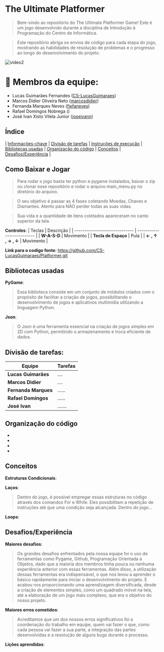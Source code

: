 # The Ultimate Platformer

> Bem-vindo ao repositório do The Ultimate Platformer Game! Este é um jogo desenvolvido durante a disciplina de Introdução à Programação do Centro de Informática.

> Este repositório abriga os envios de código para cada etapa do jogo, mostrando as habilidades de resolução de problemas e o progresso ao longo do desenvolvimento do projeto.

![video2](https://github.com/joseivann/jogo/assets/84510651/f25b0bfd-8eb3-467d-a4eb-6ca39b0a111d)

# 👥 Membros da equipe:
   * Lucas Guimarães Fernandes </lgf> ([CS-LucasGuimaraes](https://github.com/CS-LucasGuimaraes))
   * Marcos Didier Oliveira Neto </mdon> ([marcosdidier](https://github.com/marcosdidier)) 
   * Fernanda Marques Neves </fmn> ([fiefaneves](https://github.com/fiefaneves))
   * Rafael Domingos Nobrega </rdn> ([]())
   * José Ivan Xisto Vilela Junior </jixvj> ([joseivann](https://github.com/joseivann))

## Índice

| [Informações-chave](#-Membros-da-equipe)
| [Divisão de tarefas](#-Divisão-de-tarefas)
| [Instruções de execução](#-Como-Baixar-e-Jogar)
| [Bibliotecas usadas](#-Bibliotecas-usadas)
| [Organização do código](#-Organização-do-código)
| [Conceitos](#-Conceitos)
| [Desafios/Experiência](#-Desafios/Experiência) |

## Como Baixar e Jogar

> Para rodar o jogo basta ter python e pygame instalados, baixar o zip ou clonar esse repositório e rodar o arquivo main_menu.py no diretório do arquivo.

> O seu objetivo é passar as 4 fases coletando Moedas, Chaves e Diamantes. Atento para NÃO perder todas as suas vidas.

> Sua vida e a quantidade de itens coletados apareceram no canto superior da tela.

**Controles**:
  |            Teclas              |          Descrição           |
  | ------------------------------ | -------------------------- |
  | **W-A-S-D** | Movimento |
  | **Tecla de Espaço** | Pula |
  | **&#8592; , &#8593; , &#8594; , &#8595;** | Movimento |

**Link para o codigo fonte**: https://github.com/CS-LucasGuimaraes/Platformer.git

## Bibliotecas usadas

 **PyGame**:
> Essa biblioteca consiste em um conjunto de módulos criados com o propósito de facilitar a criação de jogos, possibilitando o desenvolvimento de jogos e aplicativos multimídia utilizando a linguagem Python.
   
 **Json**:
> O Json é uma ferramenta essencial na criação de jogos simples em 2D com Python, permitindo o armazenamento e troca eficiente de dados.

## Divisão de tarefas:

|            Equipe              |          Tarefas           |
| ------------------------------ | -------------------------- |
| **Lucas Guimarães** | .... |
| **Marcos Didier** | .... |
| **Fernanda Marques** | ...... |
| **Rafael Domingos** | ...... |
| **José Ivan** | ....... |

## Organização do código

-
-
-
-

## Conceitos

 **Estruturas Condicionais**:

  **Laços**:
> Dentro do jogo, é possível empregar essas estruturas no código através dos comandos For e While. Eles possibilitam a repetição de instruções até que uma condição seja alcançada. Dentro do jogo...

 **Loops**:

## Desafios/Experiência

 **Maiores desafios**:

> Os grandes desafios enfrentados pela nossa equipe foi o uso de ferramentas como Pygame, Github, Programação Orientada a Objetos, dado que a maioria dos membros tinha pouca ou nenhuma experiência anterior com essas ferramentas. Além disso, a utilização dessas ferramentas era indispensável, o que nos levou a aprender o básico rapidamente para iniciar o desenvolvimento do projeto. E acabou nos proporcionando uma aprendizagem diversificada, desde a criação de elementos simples, como um quadrado móvel na tela, até a elaboração de um jogo mais complexo, que era o objetivo do nosso projeto.

 **Maiores erros cometidos**:

 > Acreditamos que um dos nossos erros significativos foi a coordenação do trabalho em equipe, quem vai fazer o que, como cada pessoa vai fazer a sua parte, a integração das partes desenvolvidas e a resolução de alguns bugs durante o processo.

 **Lições aprendidas**:




 
